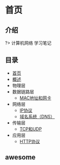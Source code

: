 # 首页

## 介绍

?> 计算机网络 学习笔记

## 目录

* [首页](README.md)
* [概述](sections/概述.md)
* 物理层
* 数据链路层
  * [MAC地址和网卡](sections/数据链路层/MAC地址和网卡.md)
* 网络层
  * [IP协议](sections/网络层/IP协议.md)
  * [域名系统（DNS）](sections/网络层/DNS.md)
* 传输层
  * [TCP和UDP](sections/传输层/TCP和UDP.md)
* 应用层
  * [HTTP协议](sections/应用层/HTTP协议.md)



## awesome
